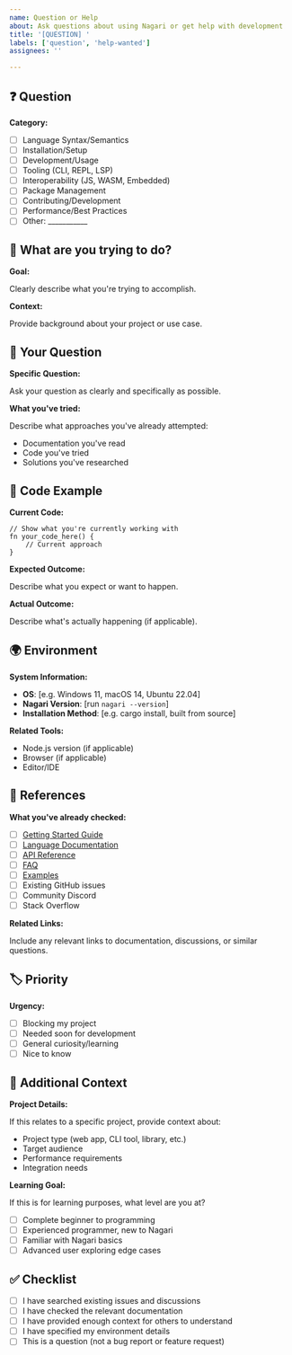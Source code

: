```yaml
---
name: Question or Help
about: Ask questions about using Nagari or get help with development
title: '[QUESTION] '
labels: ['question', 'help-wanted']
assignees: ''

---
```


## ❓ Question

**Category:**

- [ ] Language Syntax/Semantics
- [ ] Installation/Setup
- [ ] Development/Usage
- [ ] Tooling (CLI, REPL, LSP)
- [ ] Interoperability (JS, WASM, Embedded)
- [ ] Package Management
- [ ] Contributing/Development
- [ ] Performance/Best Practices
- [ ] Other: ___________

## 🎯 What are you trying to do?

**Goal:**

Clearly describe what you're trying to accomplish.

**Context:**

Provide background about your project or use case.

## 💭 Your Question

**Specific Question:**

Ask your question as clearly and specifically as possible.

**What you've tried:**

Describe what approaches you've already attempted:

- Documentation you've read
- Code you've tried
- Solutions you've researched

## 📝 Code Example

**Current Code:**

```nagari
// Show what you're currently working with
fn your_code_here() {
    // Current approach
}
```

**Expected Outcome:**

Describe what you expect or want to happen.

**Actual Outcome:**

Describe what's actually happening (if applicable).

## 🌍 Environment

**System Information:**

- **OS**: [e.g. Windows 11, macOS 14, Ubuntu 22.04]
- **Nagari Version**: [run `nagari --version`]
- **Installation Method**: [e.g. cargo install, built from source]

**Related Tools:**

- Node.js version (if applicable)
- Browser (if applicable)
- Editor/IDE

## 🔗 References

**What you've already checked:**

- [ ] [Getting Started Guide](../docs/getting-started.md)
- [ ] [Language Documentation](../docs/)
- [ ] [API Reference](../docs/api-reference.md)
- [ ] [FAQ](../docs/faq.md)
- [ ] [Examples](../examples/)
- [ ] Existing GitHub issues
- [ ] Community Discord
- [ ] Stack Overflow

**Related Links:**

Include any relevant links to documentation, discussions, or similar questions.

## 🏷️ Priority

**Urgency:**

- [ ] Blocking my project
- [ ] Needed soon for development
- [ ] General curiosity/learning
- [ ] Nice to know

## 📝 Additional Context

**Project Details:**

If this relates to a specific project, provide context about:

- Project type (web app, CLI tool, library, etc.)
- Target audience
- Performance requirements
- Integration needs

**Learning Goal:**

If this is for learning purposes, what level are you at?

- [ ] Complete beginner to programming
- [ ] Experienced programmer, new to Nagari
- [ ] Familiar with Nagari basics
- [ ] Advanced user exploring edge cases

## ✅ Checklist

- [ ] I have searched existing issues and discussions
- [ ] I have checked the relevant documentation
- [ ] I have provided enough context for others to understand
- [ ] I have specified my environment details
- [ ] This is a question (not a bug report or feature request)
